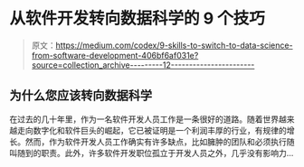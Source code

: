 # 从软件开发转向数据科学的 9 个技巧

> 原文：<https://medium.com/codex/9-skills-to-switch-to-data-science-from-software-development-406bf6af031e?source=collection_archive---------12----------------------->

## 为什么您应该转向数据科学

在过去的几十年里，作为一名软件开发人员工作是一条很好的道路。随着世界越来越走向数字化和软件巨头的崛起，它已被证明是一个利润丰厚的行业，有规律的增长。然而，作为软件开发人员工作确实有许多缺点，比如臃肿的团队和必须执行随叫随到的职责。此外，许多软件开发职位孤立于开发人员之外，几乎没有影响力…